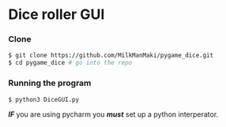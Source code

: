 # Dice roller GUI

### Clone
```bash
$ git clone https://github.com/MilkManMaki/pygame_dice.git
$ cd pygame_dice # go into the repo
```

### Running the program
```bash
$ python3 DiceGUI.py
```
 ***IF*** you are using pycharm you ***must*** set up a python interperator.

